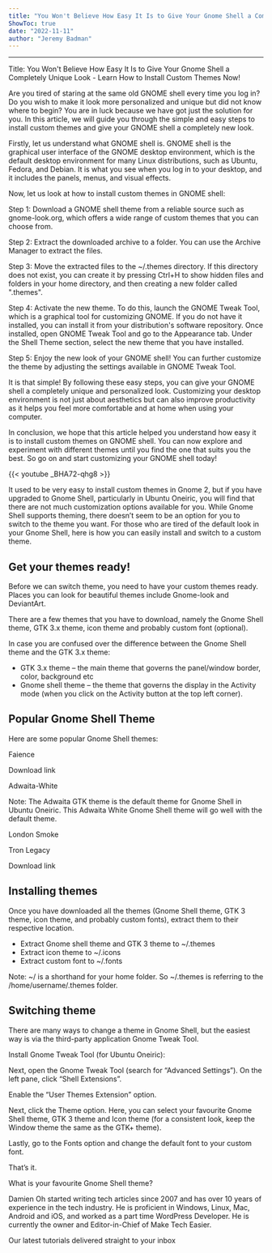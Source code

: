 ```yaml
---
title: "You Won't Believe How Easy It Is to Give Your Gnome Shell a Completely Unique Look - Learn How to Install Custom Themes Now!"
ShowToc: true 
date: "2022-11-11"
author: "Jeremy Badman"
---
```

*****
Title: You Won't Believe How Easy It Is to Give Your Gnome Shell a Completely Unique Look - Learn How to Install Custom Themes Now!

Are you tired of staring at the same old GNOME shell every time you log in? Do you wish to make it look more personalized and unique but did not know where to begin? You are in luck because we have got just the solution for you. In this article, we will guide you through the simple and easy steps to install custom themes and give your GNOME shell a completely new look.

Firstly, let us understand what GNOME shell is. GNOME shell is the graphical user interface of the GNOME desktop environment, which is the default desktop environment for many Linux distributions, such as Ubuntu, Fedora, and Debian. It is what you see when you log in to your desktop, and it includes the panels, menus, and visual effects.

Now, let us look at how to install custom themes in GNOME shell:

Step 1: Download a GNOME shell theme from a reliable source such as gnome-look.org, which offers a wide range of custom themes that you can choose from.

Step 2: Extract the downloaded archive to a folder. You can use the Archive Manager to extract the files.

Step 3: Move the extracted files to the ~/.themes directory. If this directory does not exist, you can create it by pressing Ctrl+H to show hidden files and folders in your home directory, and then creating a new folder called ".themes".

Step 4: Activate the new theme. To do this, launch the GNOME Tweak Tool, which is a graphical tool for customizing GNOME. If you do not have it installed, you can install it from your distribution's software repository. Once installed, open GNOME Tweak Tool and go to the Appearance tab. Under the Shell Theme section, select the new theme that you have installed.

Step 5: Enjoy the new look of your GNOME shell! You can further customize the theme by adjusting the settings available in GNOME Tweak Tool.

It is that simple! By following these easy steps, you can give your GNOME shell a completely unique and personalized look. Customizing your desktop environment is not just about aesthetics but can also improve productivity as it helps you feel more comfortable and at home when using your computer.

In conclusion, we hope that this article helped you understand how easy it is to install custom themes on GNOME shell. You can now explore and experiment with different themes until you find the one that suits you the best. So go on and start customizing your GNOME shell today!

{{< youtube _BHA72-qhg8 >}} 



It used to be very easy to install custom themes in Gnome 2, but if you have upgraded to Gnome Shell, particularly in Ubuntu Oneiric, you will find that there are not much customization options available for you. While Gnome Shell supports theming, there doesn’t seem to be an option for you to switch to the theme you want. For those who are tired of the default look in your Gnome Shell, here is how you can easily install and switch to a custom theme.

 
## Get your themes ready!
 
Before we can switch theme, you need to have your custom themes ready. Places you can look for beautiful themes include Gnome-look and DeviantArt. 
 
There are a few themes that you have to download, namely the Gnome Shell theme, GTK 3.x theme, icon theme and probably custom font (optional).  
 
In case you are confused over the difference between the Gnome Shell theme and the GTK 3.x theme: 
 
- GTK 3.x theme – the main theme that governs the panel/window border, color, background etc
 - Gnome shell theme – the theme that governs the display in the Activity mode (when you click on the Activity button at the top left corner).

 
## Popular Gnome Shell Theme
 
Here are some popular Gnome Shell themes:
 
Faience
 

 
Download link
 
Adwaita-White
 
Note: The Adwaita GTK theme is the default theme for Gnome Shell in Ubuntu Oneiric. This Adwaita White Gnome Shell theme will go well with the default theme.
 
London Smoke
 
Tron Legacy
 
Download link 
 
## Installing themes
 
Once you have downloaded all the themes (Gnome Shell theme, GTK 3 theme, icon theme, and probably custom fonts), extract them to their respective location.
 
- Extract Gnome shell theme and GTK 3 theme to ~/.themes
 - Extract icon theme to ~/.icons
 - Extract custom font to ~/.fonts

 
Note: ~/ is a shorthand for your home folder. So ~/.themes is referring to the /home/username/.themes folder.
 
## Switching theme
 
There are many ways to change a theme in Gnome Shell, but the easiest way is via the third-party application Gnome Tweak Tool. 
 
Install Gnome Tweak Tool (for Ubuntu Oneiric):
 
Next, open the Gnome Tweak Tool (search for “Advanced Settings”). On the left pane, click “Shell Extensions”.
 
Enable the “User Themes Extension” option.
 
Next, click the Theme option. Here, you can select your favourite Gnome Shell theme, GTK 3 theme and Icon theme (for a consistent look, keep the Window theme the same as the GTK+ theme). 
 
Lastly, go to the Fonts option and change the default font to your custom font.
 
That’s it. 
 
What is your favourite Gnome Shell theme? 
 
Damien Oh started writing tech articles since 2007 and has over 10 years of experience in the tech industry. He is proficient in Windows, Linux, Mac, Android and iOS, and worked as a part time WordPress Developer. He is currently the owner and Editor-in-Chief of Make Tech Easier.
 
Our latest tutorials delivered straight to your inbox




